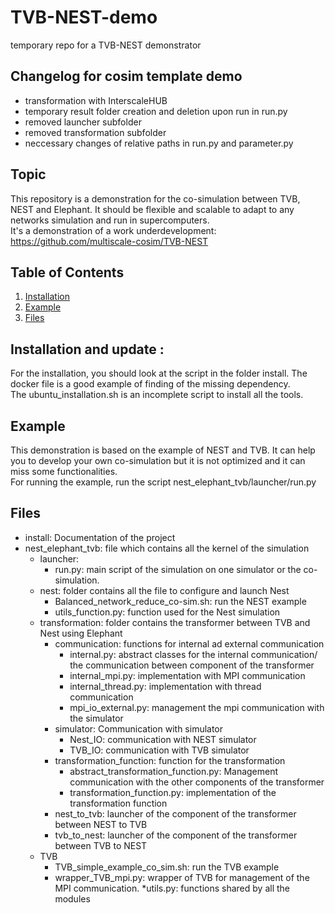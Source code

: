# TVB-NEST-demo
temporary repo for a TVB-NEST demonstrator

## Changelog for cosim template demo
* transformation with InterscaleHUB
* temporary result folder creation and deletion upon run in run.py
* removed launcher subfolder
* removed transformation subfolder
* neccessary changes of relative paths in run.py and parameter.py 

## Topic
This repository is a demonstration for the co-simulation between TVB, NEST and Elephant.
It should be flexible and scalable to adapt to any networks simulation and run in supercomputers. <br />
It's a demonstration of a work underdevelopment: https://github.com/multiscale-cosim/TVB-NEST

## Table of Contents
1. [Installation](#installation)
2. [Example](#example)
3. [Files](#files)

## Installation and update :<a name="installalation"></a>
For the installation, you should look at the script in the folder install. The docker file is a good example 
of finding of the missing dependency.<br />
The ubuntu_installation.sh is an incomplete script to install all the tools.

## Example<a name="example"></a>
This demonstration is based on the example of NEST and TVB. It can help you to develop your own co-simulation 
but it is not optimized and it can miss some functionalities.<br />
For running the example, run the script nest_elephant_tvb/launcher/run.py

## Files<a name="files"></a>
* install: Documentation of the project
* nest_elephant_tvb: file which contains all the kernel of the simulation
    * launcher:
        * run.py: main script of the simulation on one simulator or the co-simulation. 
    * nest: folder contains all the file to configure and launch Nest
        * Balanced_network_reduce_co-sim.sh: run the NEST example 
        * utils_function.py: function used for the Nest simulation 
    * transformation: folder contains the transformer between TVB and Nest using Elephant
        * communication: functions for internal ad external communication
            * internal.py: abstract classes for the internal communication/ the communication between component of the transformer 
            * internal_mpi.py: implementation with MPI communication
            * internal_thread.py: implementation with thread communication
            * mpi_io_external.py: management the mpi communication with the simulator
        * simulator: Communication with simulator
            * Nest_IO: communication with NEST simulator
            * TVB_IO: communication with TVB simulator
        * transformation_function: function for the transformation
            * abstract_transformation_function.py: Management communication with the other components of the transformer
            * transformation_function.py: implementation of the transformation function
        * nest_to_tvb: launcher of the component of the transformer between NEST to TVB
        * tvb_to_nest: launcher of the component of the transformer between TVB to NEST
    * TVB
        * TVB_simple_example_co_sim.sh: run the TVB example
        * wrapper_TVB_mpi.py: wrapper of TVB for management of the MPI communication.
    *utils.py: functions shared by all the modules

